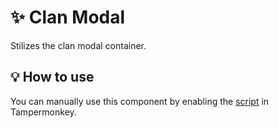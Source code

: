 # :sparkles: Clan Modal

Stilizes the clan modal container.

## :bulb: How to use

You can manually use this component by enabling the [script](https://raw.githubusercontent.com/Neutrxl/Themed/main/src/Clan/ClanModal/ClanModal.user.js) in Tampermonkey.